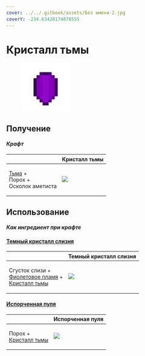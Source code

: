 ```yaml
---
cover: ../../.gitbook/assets/Без имени-2.jpg
coverY: -234.63428174878555
---
```


# Кристалл тьмы

<figure><img src="../../.gitbook/assets/dark_crystal_128.png" alt=""><figcaption></figcaption></figure>

## Получение

#### _Крафт_

|                                                                    | Кристалл тьмы                                |
| ------------------------------------------------------------------ | -------------------------------------------- |
| <p><a href="dark.md">Тьма</a> +<br>Порох +<br>Осколок аметиста</p> | ![](../../.gitbook/assets/dark\_crystal.png) |

## Использование

#### _Как ингредиент при крафте_

#### [Темный кристалл слизня](pink\_slime\_crystal.md)

|                                                                                                                           | Темный кристалл слизня                              |
| ------------------------------------------------------------------------------------------------------------------------- | --------------------------------------------------- |
| <p>Сгусток слизи +<br><a href="purple_blaze.md">Фиолетовое пламя</a> +<br><a href="dark_crystal.md">Кристалл тьмы</a></p> | ![](../../.gitbook/assets/pink\_slime\_crystal.png) |

#### [Испорченная пуля](corrupted\_bullet.md)

|                                                               | Испорченная пуля                                 |
| ------------------------------------------------------------- | ------------------------------------------------ |
| <p>Порох +<br><a href="dark_crystal.md">Кристалл тьмы</a></p> | ![](../../.gitbook/assets/corrupted\_bullet.png) |
